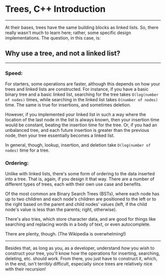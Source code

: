 # Trees, C++ Introduction

---

At their bases, trees have the same building blocks as linked lists. So, there really wasn't much to learn here; rather, some specific design implementations. The question, in this case, is:

## Why use a tree, and not a linked list?

---

### Speed:

For starters, some operations are faster, although this depends on how your trees and linked lists are constructed. For instance, if you have a basic binary tree and a basic linked list, searching for the tree takes `O(log(number of nodes)` times, while searching in the linked list takes `O(number of nodes)` time. The same is true for insertions, and sometimes deletion.

However, if you implemented your linked list in such a way where the location of the last node in the list is always known, then your insertion time would be constant, beating the insertion time for the tree. Or, if you had an unbalanced tree, and each future insertion is greater than the previous node, then your tree essentially becomes a linked list.

In general, though, lookup, insertion, and deletion take `O(log(number of nodes)` time for a tree.

### Ordering:

Unlike with linked lists, there's some form of ordering to the data inserted into a tree. That is, again, if you design it that way. There are a number of different types of trees, each with their own use case and benefits. 

Of the most common are Binary Search Trees (BSTs), where each node has up to two children and each node's children are positioned to the left or to the right based on the parent and child nodes' values (left, if the child node's value is less than the parents; right, otherwise).

There's also tries, which store character data, and are good for things like searching and replacing words in a body of text, or even autocomplete.

There are plenty, though. (The Wikipedia is overwhelming!)

---

Besides that, as long as you, as a developer, understand *how* you wish to construct your tree, you'll know how the operations for inserting, searching, deleting, etc. should work. From there, you just have to construct it, which, in the end, isn't terribly difficult, especially since trees are relatively nice with their recursion!
